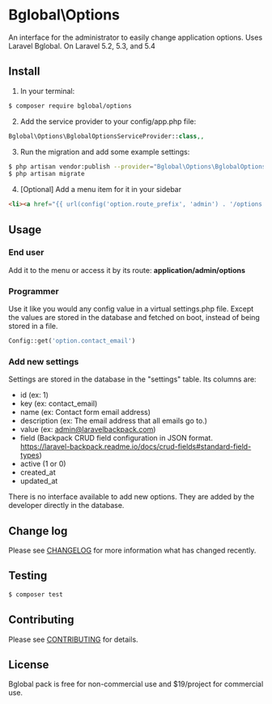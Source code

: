# Bglobal\Options

An interface for the administrator to easily change application options. Uses Laravel Bglobal. On Laravel 5.2, 5.3, and 5.4

## Install

1) In your terminal:

``` bash
$ composer require bglobal/options
```

2) Add the service provider to your config/app.php file:
```php
Bglobal\Options\BglobalOptionsServiceProvider::class,,
```

3) Run the migration and add some example settings:
```bash
$ php artisan vendor:publish --provider="Bglobal\Options\BglobalOptionsServiceProvider"
$ php artisan migrate
```

4) [Optional] Add a menu item for it in your sidebar

```html
<li><a href="{{ url(config('option.route_prefix', 'admin') . '/options') }}"><i class="fa fa-cog"></i> <span>Options</span></a></li>
```

## Usage

### End user
Add it to the menu or access it by its route: **application/admin/options**

### Programmer
Use it like you would any config value in a virtual settings.php file. Except the values are stored in the database and fetched on boot, instead of being stored in a file.

``` php
Config::get('option.contact_email')
```

### Add new settings

Settings are stored in the database in the "settings" table. Its columns are:
- id (ex: 1)
- key (ex: contact_email)
- name (ex: Contact form email address)
- description (ex: The email address that all emails go to.)
- value (ex: admin@laravelbackpack.com)
- field (Backpack CRUD field configuration in JSON format. https://laravel-backpack.readme.io/docs/crud-fields#standard-field-types)
- active (1 or 0)
- created_at
- updated_at

There is no interface available to add new options. They are added by the developer directly in the database.


## Change log

Please see [CHANGELOG](CHANGELOG.md) for more information what has changed recently.

## Testing

``` bash
$ composer test
```

## Contributing

Please see [CONTRIBUTING](CONTRIBUTING.md) for details.

## License

Bglobal pack is free for non-commercial use and $19/project for commercial use.
